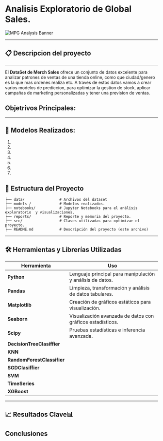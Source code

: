 # Analisis Exploratorio  de Global Sales.
![MPG Analysis Banner](https://www.velfix.es/wp-content/uploads/2021/12/Velfix-programa-ropa.png)

---

## 📋 Descripcion del proyecto

---

El **DataSet de Merch Sales** ofrece un conjunto de datos excelente para analizar patrones de ventas de una tienda online, como que ciudad/genero es la que mas ordenes realiza etc. A traves de estos datos vamos a crear varios modelos de prediccion, para optimizar la gestion de stock, aplicar campañas de marketing personalizadas y tener una prevision de ventas.

**Objetrivos Principales:**
- 

---
## 🚀 Modelos Realizados:

1. 

2. 

3. 

4. 

5. 

6. 

7. 


 ## 📂 Estructura del Proyecto  

```plaintext
├── data/                # Archivos del dataset  
├── models /             # Modelos realizados. 
├── notebooks/           # Jupyter Notebooks para el análisis exploratorio  y visualizaciones.
├── reports/             # Reporte y memoria del proyecto.
├── src/                 # Clases utilizadas para optimizar el proyecto. 
├── README.md            # Descripción del proyecto (este archivo)  
```

---

## 🛠️ Herramientas y Librerías Utilizadas  

| Herramienta      | Uso                                                                 |
|------------------|---------------------------------------------------------------------|
| **Python**     | Lenguaje principal para manipulación y análisis de datos.         |
| **Pandas**     | Limpieza, transformación y análisis de datos tabulares.           |
| **Matplotlib** | Creación de gráficos estáticos para visualización.                |
| **Seaborn**    | Visualización avanzada de datos con gráficos estadísticos.         |
| **Scipy**      | Pruebas estadísticas e inferencia avanzada.                       |
| **DecisionTreeClasiffier**    | |
| **KNN**    | |
| **RandomForestClassifier**    | |
| **SGDClasiffier**    | |
| **SVM**    | |
| **TimeSeries**    | |
| **XGBoost**    | |


---

## 📈 **Resultados Clave**📊 

## **Conclusiones**
 


```
